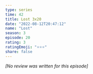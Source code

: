 ```yaml
---
type: series
time: 42
title: Lost 3x20
date: "2022-08-12T20:47:12"
name: "Lost"
season: 3
episode: 20
rating: 3
ratingEmoji: "⭐️⭐️⭐️"
share: false
---
```


_[No review was written for this episode]_
